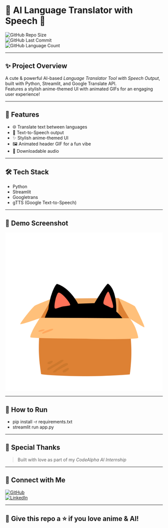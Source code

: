 # 🌸 AI Language Translator with Speech 🌸  

![GitHub Repo Size](https://img.shields.io/github/repo-size/kripa-sharma09/CodeAlpha_Language_Translator_AI?style=for-the-badge)  
![GitHub Last Commit](https://img.shields.io/github/last-commit/kripa-sharma09/CodeAlpha_Language_Translator_AI?style=for-the-badge)  
![GitHub Language Count](https://img.shields.io/github/languages/count/kripa-sharma09/CodeAlpha_Language_Translator_AI?style=for-the-badge)  

---

## ✨ Project Overview  
A cute & powerful AI-based *Language Translator Tool with Speech Output*, built with Python, Streamlit, and Google Translate API.  
Features a stylish anime-themed UI with animated GIFs for an engaging user experience!  

---

## 🚀 Features  
- 🌐 Translate text between languages  
- 🎤 Text-to-Speech output  
- ✨ Stylish anime-themed UI  
- 🖼 Animated header GIF for a fun vibe  
- 💾 Downloadable audio  

---

## 🛠 Tech Stack  
- Python  
- Streamlit  
- Googletrans  
- gTTS (Google Text-to-Speech)  

---

## 📸 Demo Screenshot  

![App Demo](assets/black_cat.gif)  

---

## 📂 How to Run
- pip install -r requirements.txt
- streamlit run app.py

---

## 💖 Special Thanks  
> Built with love as part of my *CodeAlpha AI Internship*  

---

## 📌 Connect with Me  
[![GitHub](https://img.shields.io/badge/GitHub-KripaSharma09-black?style=for-the-badge&logo=github)](https://github.com/KripaSharma09)  
[![LinkedIn](https://img.shields.io/badge/LinkedIn-KripaSharma09-blue?style=for-the-badge&logo=linkedin)](https://www.linkedin.com/in/kripa-sharma-m09092/)  

---

## 🌟 Give this repo a ⭐ if you love anime & AI!
